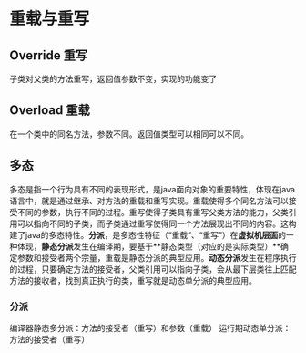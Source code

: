 # 重载与重写

## Override 重写
子类对父类的方法重写，返回值参数不变，实现的功能变了

## Overload 重载
在一个类中的同名方法，参数不同。返回值类型可以相同可以不同。

## 多态

多态是指一个行为具有不同的表现形式，是java面向对象的重要特性，体现在java语言中，就是通过继承、对方法的重载和重写实现。重载使得多个同名方法可以接受不同的参数，执行不同的过程。重写使得子类具有重写父类方法的能力，父类引用可以指向不同的子类，而子类通过重写使得同一个方法展现出不同的内容。这构建了java的多态特性。**分派**，是多态性特征（“重载”、“重写”）在**虚拟机层面**的一种体现，**静态分派**发生在编译期，要基于**静态类型（对应的是实际类型）**确定参数和接受者两个宗量，重载是静态分派的典型应用。**动态分派**发生在程序执行的过程，只要确定方法的接受者，父类引用可以指向子类，会从最下层类往上匹配方法的接收者，找到真正执行的类，重写就是动态单分派的典型应用。



### 分派

编译器静态多分派：方法的接受者（重写）和参数（重载）
运行期动态单分派：方法的接受者（重写）
